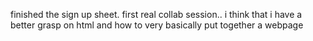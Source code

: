 finished the sign up sheet. 
first real collab session.. i think that i have a better grasp on html and how to very basically put together a webpage